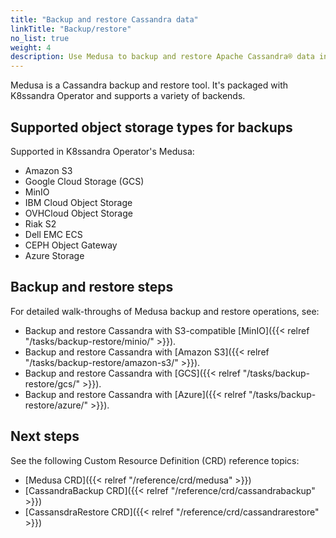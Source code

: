 ```yaml
---
title: "Backup and restore Cassandra data"
linkTitle: "Backup/restore"
no_list: true
weight: 4
description: Use Medusa to backup and restore Apache Cassandra® data in Kubernetes.
---
```


Medusa is a Cassandra backup and restore tool. It's packaged with K8ssandra Operator and supports a variety of backends. 

## Supported object storage types for backups

Supported in K8ssandra Operator's Medusa:

* Amazon S3  
* Google Cloud Storage (GCS)
* MinIO 
* IBM Cloud Object Storage
* OVHCloud Object Storage
* Riak S2
* Dell EMC ECS
* CEPH Object Gateway
* Azure Storage

## Backup and restore steps

For detailed walk-throughs of Medusa backup and restore operations, see:

* Backup and restore Cassandra with S3-compatible [MinIO]({{< relref "/tasks/backup-restore/minio/" >}}).
* Backup and restore Cassandra with [Amazon S3]({{< relref "/tasks/backup-restore/amazon-s3/" >}}).
* Backup and restore Cassandra with [GCS]({{< relref "/tasks/backup-restore/gcs/" >}}).
* Backup and restore Cassandra with [Azure]({{< relref "/tasks/backup-restore/azure/" >}}).

## Next steps

See the following Custom Resource Definition (CRD) reference topics:

* [Medusa CRD]({{< relref "/reference/crd/medusa" >}})
* [CassandraBackup CRD]({{< relref "/reference/crd/cassandrabackup" >}})
* [CassansdraRestore CRD]({{< relref "/reference/crd/cassandrarestore" >}})
